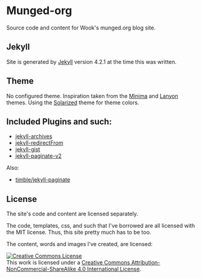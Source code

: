 ---
---
# Munged-org

Source code and content for Wook's munged.org blog site.

## Jekyll

Site is generated by [Jekyll] version 4.2.1 at the time this was written.

## Theme

No configured theme.  Inspiration taken from
the [Minima] and [Lanyon] themes.  Using the [Solarized] theme for
theme colors.

## Included Plugins and such:

- [jekyll-archives]
- [jekyll-redirectFrom]
- [jekyll-gist]
- [jekyll-paginate-v2]

Also:

- [timble/jekyll-paginate]

## License

The site's code and content are licensed separately.

The code, templates, css, and such that I've borrowed are all licensed with the
MIT license.  Thus, this site pretty much has to be too.

The content, words and images I've created, are licensed:

<a rel="license" href="http://creativecommons.org/licenses/by-nc-sa/4.0/"><img alt="Creative Commons License" style="border-width:0" src="https://i.creativecommons.org/l/by-nc-sa/4.0/88x31.png" /></a><br />This work is licensed under a <a rel="license" href="http://creativecommons.org/licenses/by-nc-sa/4.0/">Creative Commons Attribution-NonCommercial-ShareAlike 4.0 International License</a>.

[Jekyll]: https://jekyllrb.com
[Minima]: https://github.com/jekyll/minima
[Lanyon]: https://github.com/poole/lanyon
[jekyll-redirectFrom]: https://github.com/jekyll/jekyll-redirect-from
[jekyll-archives]: https://github.com/jekyll/jekyll-archives
[jekyll-gist]: https://github.com/jekyll/jekyll-gist
[jekyll-paginate-v2]: https://github.com/sverrirs/jekyll-paginate-v2
[timble/jekyll-paginate]: https://github.com/timble/jekyll-pagination
[Solarized]: https://github.com/altercation/solarized
